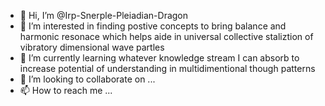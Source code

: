 - 👋 Hi, I’m @Irp-Snerple-Pleiadian-Dragon
- 👀 I’m interested in finding postive concepts to bring balance and harmonic resonace which helps aide in universal collective staliztion of vibratory dimensional wave partles
- 🌱 I’m currently learning whatever knowledge stream I can absorb to increase potential of understanding in multidimentional though patterns 
- 💞️ I’m looking to collaborate on ...
- 📫 How to reach me ...

<!---
Irp-Snerple-Pleiadian-Dragon/Irp-Snerple-Pleiadian-Dragon is a ✨ special ✨ repository because its `README.md` (this file) appears on your GitHub profile.
You can click the Preview link to take a look at your changes.
--->
